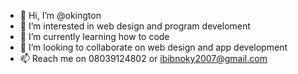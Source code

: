 - 👋 Hi, I’m @okington
- 👀 I’m interested in web design and program develoment
- 🌱 I’m currently learning how to code
- 💞️ I’m looking to collaborate on web design and app development
- 📫 Reach me on 08039124802 or ibibnoky2007@gmail.com

<!---
okington/okington is a ✨ special ✨ repository because its `README.md` (this file) appears on your GitHub profile.
You can click the Preview link to take a look at your changes.
--->
